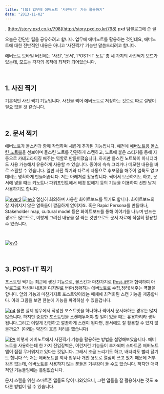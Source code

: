 ```yaml
---
title: "[팁] 업무에 에버노트 '사진찍기' 기능 활용하기"
date: "2013-11-02"
---
```


. [http://story.pxd.co.kr/798](http://story.pxd.co.kr/798) pxd 팀블로그에 쓴 글

오늘은 간단한 팁을 공유하려고 합니다. 업무에 에버노트를 활용하는 것인데요, 에버노트에 대한 전반적인 내용은 아니고 ‘사진찍기’ 기능만 말씀드리려고 합니다.

에버노트 모바일 버전에는 ‘사진’, ‘문서’, ‘POST-IT 노트’ 총 세 가지의 사진찍기 모드가 있는데, 모드는 각각의 목적에 최적화 되어있습니다.

 

## 1\. 사진 찍기

기본적인 사진 찍기 기능입니다. 사진을 찍어 에버노트로 저장하는 것으로 따로 설명이 필요 없을 것 같습니다.

 

## 2\. 문서 찍기

에버노트가 몰스킨과 함께 작업하며 새롭게 추가된 기능입니다. 예전에 [에버노트용 몰스킨 노트북](http://blog.evernote.com/blog/2012/08/24/the-new-evernote-smart-notebook-by-moleskine/)을 선보이며 몰스킨 노트를 간편하게 스캔하고, 노트에 붙은 스티커를 통해 자동으로 카테고라이징 해주는 역할로 만들어졌습니다. 하지만 몰스킨 노트북이 아니더라도 사용 가능해서 유용하게 사용할 수 있습니다. 종이에 슥슥 그리거나 메모한 내용을 바로 스캔할 수 있습니다. 일반 사진 찍기와 다르게 자동으로 후보정을 해주어 얼룩도 없고 대비도 명확하게 만들어줍니다. 저는 아래처럼 활용합니다. 찍어서 보관하기도 하고, 문서에 넣을 때는 키노트나 파워포인트에서 배경 없애기 등의 기능을 이용하여 선만 남겨 사용하기도 합니다.

[![ever2](http://kimsungi.cafe24.com/wp-content/uploads/2013/11/ever2.jpg)](http://kimsungi.cafe24.com/wp-content/uploads/2013/11/ever2.jpg) [![ev2](http://kimsungi.cafe24.com/wp-content/uploads/2013/11/ev2.jpg)](http://kimsungi.cafe24.com/wp-content/uploads/2013/11/ev2.jpg) 열심히 회의하며 사용한 화이트보드를 찍기도 합니다. 화이트보드의 잘 지워지지 않은 얼룩들이 깔끔하게 없어지죠. 혹은 Rapid Persona를 만들때나, Stakeholder map, cultural model 등은 화이트보드를 통해 이야기를 나누며 만드는 경우도 많으므로, 이렇게 그려진 내용을 잘 찍는 것만으로도 문서 자료에 적절히 활용할 수 있습니다.

 

[![ev3](http://kimsungi.cafe24.com/wp-content/uploads/2013/11/ev3.jpg)](http://kimsungi.cafe24.com/wp-content/uploads/2013/11/ev3.jpg)

 

## 3\. POST-IT 찍기

포스트잇 찍기는 최근에 생긴 기능으로, 몰스킨과 마찬가지로 [Post-it®](http://blog.evernote.com/blog/2013/09/26/evernote-and-post-itr-notes-partner-to-give-your-favorite-paper-product-a-digital-life/)과 협력하여 아날로그로 작성된 내용을 디지털로 변환(정확히는 에버노트로 수집,정리)해주는 역할을 합니다. 앞의 기능과 마찬가지로 포스트잇이라는 매체에 최적화된 스캔 기능을 제공합니다. 아래 그림을 보면 한눈에 기능을 파악하실 수 있을겁니다.

[![p4](http://kimsungi.cafe24.com/wp-content/uploads/2013/11/p4.jpg)](http://kimsungi.cafe24.com/wp-content/uploads/2013/11/p4.jpg) 물론 실제 업무에서 작성한 포스트잇을 하나하나 찍어서 문서화하는 경우는 많지 않습니다. 하지만 중요한 포스트잇을 스캔해두어야 할 일이 있을 때는 유용하리라 생각됩니다.그리고 이렇게 간편하고 깔끔하게 스캔이 된다면, 문서에도 잘 활용할 수 있지 않을까요?  (아래는 약간의 흐름 처리를 했습니다)

[![PA](http://kimsungi.cafe24.com/wp-content/uploads/2013/11/PA.jpg)](http://kimsungi.cafe24.com/wp-content/uploads/2013/11/PA.jpg) 이렇게 에버노트에서 사진찍기 기능을 활용하는 방법을 설명해보았습니다. 에버노트를 사용하는데 한 가지 진입장벽은, 이런저런 기능들이 추가되며 스마트폰 에버노트 앱이 점점 무거워지고 있다는 것입니다. 그래서 조금 느리기도 하고, 배터리도 빨리 닳기도 합니다 ^^; 저는 에버노트를 회사 업무나 개인 용도로 열심히 쓰고 있기 때문에 거부감은 없는데, 에버노트를 사용하지 않는 분들은 거부감이 들 수도 있습니다. 하지만 매력적인 기능들임에는 틀림없습니다.

문서 스캔을 위한 스마트폰 앱들도 많이 나와있으니, 그런 앱들을 잘 활용하시는 것도 또다른 방법이 될 수 있습니다.
